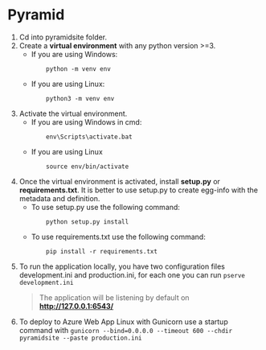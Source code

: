 # Pyramid
1. Cd into pyramidsite folder.
2. Create a **virtual environment** with any python version >=3.
    - If you are using Windows:
        ```shell
            python -m venv env
        ```
    - If you are using Linux:
        ```shell
            python3 -m venv env
       ```
3. Activate the virtual environment.
    - If you are using Windows in cmd:
        ```shell
            env\Scripts\activate.bat
        ```
    - If you are using Linux
        ```shell
            source env/bin/activate
        ```
4. Once the virtual environment is activated, install  **setup.py** or **requirements.txt**.
It is better to use setup.py to create egg-info with the metadata and definition.
    - To use setup.py use the following command:
        ```shell
            python setup.py install
        ```
    - To use requirements.txt use the following command:
        ```shell
            pip install -r requirements.txt
        ```
5. To run the application locally, you have two configuration files development.ini and production.ini, for each one you can run `pserve development.ini` 
    > The application will be listening by default on **http://127.0.0.1:6543/**
6. To deploy to Azure Web App Linux with Gunicorn use a startup command with `gunicorn --bind=0.0.0.0 --timeout 600 --chdir pyramidsite --paste production.ini`